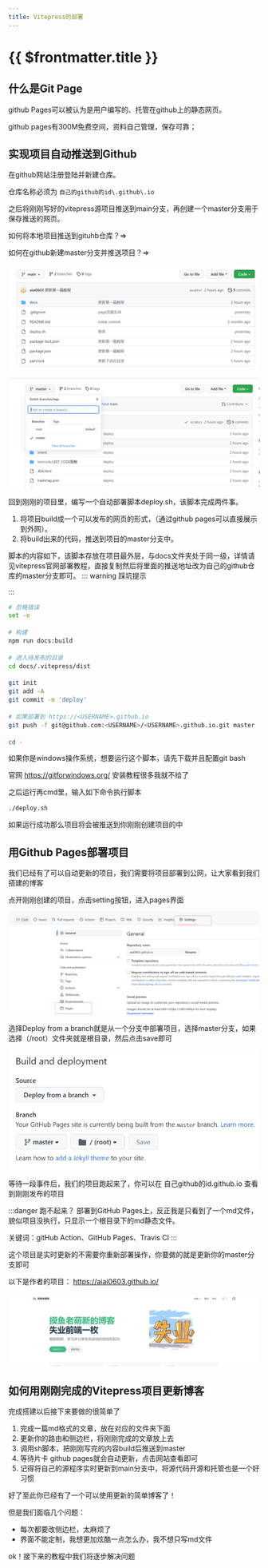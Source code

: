 ```yaml
---
title: Vitepress的部署
---
```


# {{ $frontmatter.title }}

## 什么是Git Page

github Pages可以被认为是用户编写的、托管在github上的静态网页。

github pages有300M免费空间，资料自己管理，保存可靠；

## 实现项目自动推送到Github
在github网站注册登陆并新建仓库。

仓库名称必须为 `自己的github的id\.github\.io`

之后将刚刚写好的vitepress源项目推送到main分支，再创建一个master分支用于保存推送的网页。

如何将本地项目推送到gituhb仓库？=>

如何在github新建master分支并推送项目？=>

![image-20221104193643226](/image-20221104193643226.png)

![image-20221104193704157](/image-20221104193704157.png)

回到刚刚的项目里，编写一个自动部署脚本deploy\.sh，该脚本完成两件事。

1. 将项目build成一个可以发布的网页的形式，（通过github pages可以直接展示到外网）。
2. 将build出来的代码，推送到项目的master分支中。

脚本的内容如下，该脚本存放在项目最外层，与docs文件夹处于同一级，详情请见vitepress官网部署教程，直接复制然后将里面的推送地址改为自己的github仓库的master分支即可。
::: warning 踩坑提示

:::
```sh
# 忽略错误
set -e

# 构建
npm run docs:build

# 进入待发布的目录
cd docs/.vitepress/dist

git init
git add -A
git commit -m 'deploy'

# 如果部署到 https://<USERNAME>.github.io
git push -f git@github.com:<USERNAME>/<USERNAME>.github.io.git master

cd -
```

如果你是windows操作系统，想要运行这个脚本，请先下载并且配置git bash

官网 https://gitforwindows.org/ 安装教程很多我就不给了

之后运行再cmd里，输入如下命令执行脚本

```cmd
./deploy.sh
```

如果运行成功那么项目将会被推送到你刚刚创建项目的中

## 用Github Pages部署项目

我们已经有了可以自动更新的项目，我们需要将项目部署到公网，让大家看到我们搭建的博客

点开刚刚创建的项目，点击setting按钮，进入pages界面

![111](/111.png)

选择Deploy from a branch就是从一个分支中部署项目，选择master分支，如果选择（/root）文件夹就是根目录，然后点击save即可

![image-20221104195045358](/image-20221104195045358.png)

等待一段事件后，我们的项目跑起来了，你可以在  自己github的id\.github\.io  查看到刚刚发布的项目

:::danger 跑不起来？
部署到GitHub Pages上，反正我是只看到了一个md文件，貌似项目没执行，只显示一个根目录下的md静态文件。

关键词：gitHub Action、GitHub Pages、Travis CI
:::

这个项目是实时更新的不需要你重新部署操作，你要做的就是更新你的master分支即可

以下是作者的项目： https://aiai0603.github.io/

![image-20221104195308679](/image-20221104195308679.png)

## 如何用刚刚完成的Vitepress项目更新博客

完成搭建以后接下来要做的很简单了

1. 完成一篇md格式的文章，放在对应的文件夹下面
2. 更新你的路由和侧边栏，将刚刚完成的文章放上去
3. 调用sh脚本，把刚刚写完的内容build后推送到master
4. 等待片卡 github pages就会自动更新，点击网站查看即可
5. 记得将自己的源程序实时更新到main分支中，将源代码开源和托管也是一个好习惯

好了至此你已经有了一个可以使用更新的简单博客了！

但是我们面临几个问题：

- 每次都要改侧边栏，太麻烦了
- 界面不能定制，我想更加炫酷一点怎么办，我不想只写md文件

ok！接下来的教程中我们将逐步解决问题